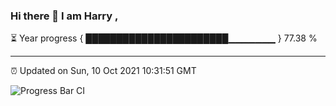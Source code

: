 ### Hi there 👋 I am Harry , 

⏳ Year progress { ███████████████████████▁▁▁▁▁▁▁ } 77.38 %

---

⏰ Updated on Sun, 10 Oct 2021 10:31:51 GMT

![Progress Bar CI](https://github.com/duykhang68/duykhang68/workflows/Progress%20Bar%20CI/badge.svg)

